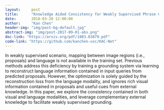 ```yaml
---
layout:     post
title:      "Knowledge Aided Consistency for Weakly Supervised Phrase Grounding"
date:       2018-03-20 12:00:00
author:     "Kan Chen"
header-img: "img/post-bg-default.jpg"
abstract-img: "img/post-2017-09-01-abs.png"
doc-link: "https://arxiv.org/pdf/1803.03879.pdf"
code-link: "https://github.com/kanchen-usc/KAC-Net"
---
```


<p>In weakly supervised scenario, mapping between image regions (i.e., proposals) and language is not available in the training set.
Previous methods address this deficiency by training a grounding system via learning to reconstruct language information contained in input queries from predicted proposals. However, the optimization is solely guided by the reconstruction loss from the language modality, and ignores rich visual information contained in proposals and useful cues from external knowledge. In this paper, we explore the consistency contained in both visual and language modalities, and leverage complementary external knowledge to facilitate weakly supervised grounding.</p>